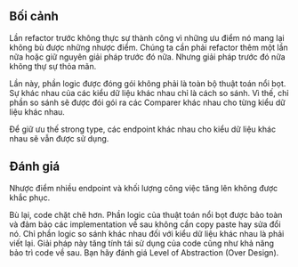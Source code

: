 ## Bối cảnh
Lần refactor trước không thực sự thành công vì những ưu điểm nó mang lại không bù được những nhược điểm. Chúng ta cần phải refactor thêm một lần nữa hoặc giữ nguyên giải pháp trước đó nữa. Nhưng giải pháp trước đó nữa không thự sự thỏa mãn.

Lần này, phần logic được đóng gói không phải là toàn bộ thuật toán nổi bọt. Sự khác nhau của các kiểu dữ liệu khác nhau chỉ là cách so sánh. Vì thế, chỉ phần so sánh sẽ được đói gói ra các Comparer khác nhau cho từng kiểu dữ liệu khác nhau.

Để giữ ưu thế strong type, các endpoint khác nhau cho kiểu dữ liệu khác nhau sẽ vẫn được sử dụng.

## Đánh giá
Nhược điểm nhiều endpoint và khối lượng công việc tăng lên không được khắc phục.

Bù lại, code chặt chẽ hơn. Phần logic của thuật toán nổi bọt được bảo toàn và đảm bảo các implementation về sau không cần copy paste hay sửa đổi nó. Chỉ phần logic so sánh khác nhau đối với kiểu dữ liệu khác nhau là phải viết lại. Giải pháp này tăng tính tái sử dụng của code cũng như khả năng bảo trì code về sau.
Bạn hãy đánh giá Level of Abstraction (Over Design).
